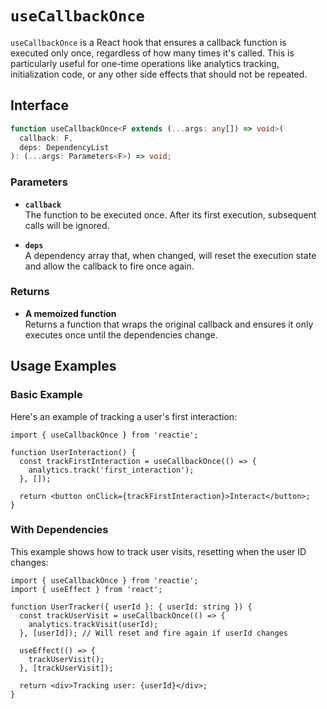 # `useCallbackOnce`

`useCallbackOnce` is a React hook that ensures a callback function is executed only once, regardless of how many times it's called. This is particularly useful for one-time operations like analytics tracking, initialization code, or any other side effects that should not be repeated.

## Interface

```typescript
function useCallbackOnce<F extends (...args: any[]) => void>(
  callback: F,
  deps: DependencyList
): (...args: Parameters<F>) => void;
```

### Parameters

- **`callback`**  
  The function to be executed once. After its first execution, subsequent calls will be ignored.

- **`deps`**  
  A dependency array that, when changed, will reset the execution state and allow the callback to fire once again.

### Returns

- **A memoized function**  
  Returns a function that wraps the original callback and ensures it only executes once until the dependencies change.

## Usage Examples

### Basic Example

Here's an example of tracking a user's first interaction:

```tsx
import { useCallbackOnce } from 'reactie';

function UserInteraction() {
  const trackFirstInteraction = useCallbackOnce(() => {
    analytics.track('first_interaction');
  }, []);

  return <button onClick={trackFirstInteraction}>Interact</button>;
}
```

### With Dependencies

This example shows how to track user visits, resetting when the user ID changes:

```tsx
import { useCallbackOnce } from 'reactie';
import { useEffect } from 'react';

function UserTracker({ userId }: { userId: string }) {
  const trackUserVisit = useCallbackOnce(() => {
    analytics.trackVisit(userId);
  }, [userId]); // Will reset and fire again if userId changes

  useEffect(() => {
    trackUserVisit();
  }, [trackUserVisit]);

  return <div>Tracking user: {userId}</div>;
}
```
